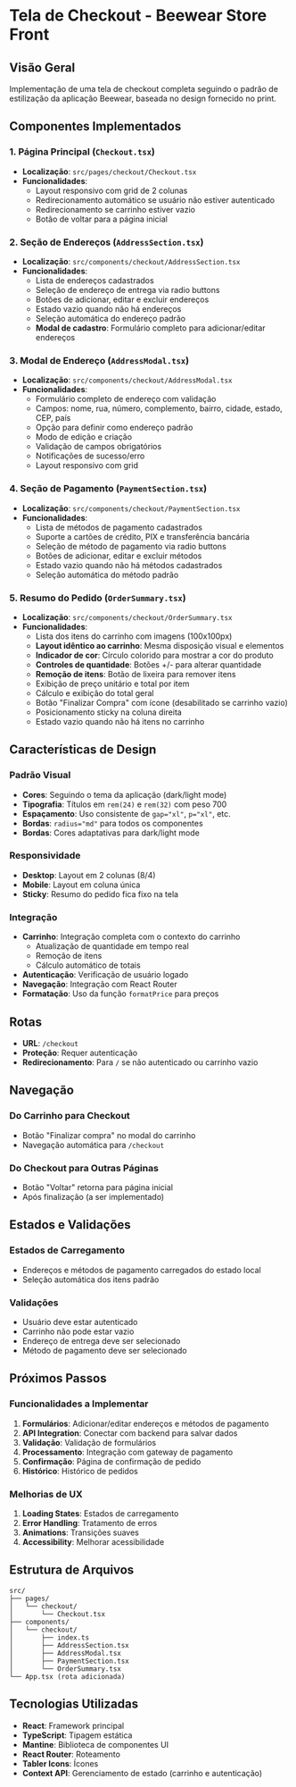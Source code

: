 # Tela de Checkout - Beewear Store Front

## Visão Geral

Implementação de uma tela de checkout completa seguindo o padrão de estilização da aplicação Beewear, baseada no design fornecido no print.

## Componentes Implementados

### 1. Página Principal (`Checkout.tsx`)
- **Localização**: `src/pages/checkout/Checkout.tsx`
- **Funcionalidades**:
  - Layout responsivo com grid de 2 colunas
  - Redirecionamento automático se usuário não estiver autenticado
  - Redirecionamento se carrinho estiver vazio
  - Botão de voltar para a página inicial

### 2. Seção de Endereços (`AddressSection.tsx`)
- **Localização**: `src/components/checkout/AddressSection.tsx`
- **Funcionalidades**:
  - Lista de endereços cadastrados
  - Seleção de endereço de entrega via radio buttons
  - Botões de adicionar, editar e excluir endereços
  - Estado vazio quando não há endereços
  - Seleção automática do endereço padrão
  - **Modal de cadastro**: Formulário completo para adicionar/editar endereços

### 3. Modal de Endereço (`AddressModal.tsx`)
- **Localização**: `src/components/checkout/AddressModal.tsx`
- **Funcionalidades**:
  - Formulário completo de endereço com validação
  - Campos: nome, rua, número, complemento, bairro, cidade, estado, CEP, país
  - Opção para definir como endereço padrão
  - Modo de edição e criação
  - Validação de campos obrigatórios
  - Notificações de sucesso/erro
  - Layout responsivo com grid

### 4. Seção de Pagamento (`PaymentSection.tsx`)
- **Localização**: `src/components/checkout/PaymentSection.tsx`
- **Funcionalidades**:
  - Lista de métodos de pagamento cadastrados
  - Suporte a cartões de crédito, PIX e transferência bancária
  - Seleção de método de pagamento via radio buttons
  - Botões de adicionar, editar e excluir métodos
  - Estado vazio quando não há métodos cadastrados
  - Seleção automática do método padrão

### 5. Resumo do Pedido (`OrderSummary.tsx`)
- **Localização**: `src/components/checkout/OrderSummary.tsx`
- **Funcionalidades**:
  - Lista dos itens do carrinho com imagens (100x100px)
  - **Layout idêntico ao carrinho**: Mesma disposição visual e elementos
  - **Indicador de cor**: Círculo colorido para mostrar a cor do produto
  - **Controles de quantidade**: Botões +/- para alterar quantidade
  - **Remoção de itens**: Botão de lixeira para remover itens
  - Exibição de preço unitário e total por item
  - Cálculo e exibição do total geral
  - Botão "Finalizar Compra" com ícone (desabilitado se carrinho vazio)
  - Posicionamento sticky na coluna direita
  - Estado vazio quando não há itens no carrinho

## Características de Design

### Padrão Visual
- **Cores**: Seguindo o tema da aplicação (dark/light mode)
- **Tipografia**: Títulos em `rem(24)` e `rem(32)` com peso 700
- **Espaçamento**: Uso consistente de `gap="xl"`, `p="xl"`, etc.
- **Bordas**: `radius="md"` para todos os componentes
- **Bordas**: Cores adaptativas para dark/light mode

### Responsividade
- **Desktop**: Layout em 2 colunas (8/4)
- **Mobile**: Layout em coluna única
- **Sticky**: Resumo do pedido fica fixo na tela

### Integração
- **Carrinho**: Integração completa com o contexto do carrinho
  - Atualização de quantidade em tempo real
  - Remoção de itens
  - Cálculo automático de totais
- **Autenticação**: Verificação de usuário logado
- **Navegação**: Integração com React Router
- **Formatação**: Uso da função `formatPrice` para preços

## Rotas

- **URL**: `/checkout`
- **Proteção**: Requer autenticação
- **Redirecionamento**: Para `/` se não autenticado ou carrinho vazio

## Navegação

### Do Carrinho para Checkout
- Botão "Finalizar compra" no modal do carrinho
- Navegação automática para `/checkout`

### Do Checkout para Outras Páginas
- Botão "Voltar" retorna para página inicial
- Após finalização (a ser implementado)

## Estados e Validações

### Estados de Carregamento
- Endereços e métodos de pagamento carregados do estado local
- Seleção automática dos itens padrão

### Validações
- Usuário deve estar autenticado
- Carrinho não pode estar vazio
- Endereço de entrega deve ser selecionado
- Método de pagamento deve ser selecionado

## Próximos Passos

### Funcionalidades a Implementar
1. **Formulários**: Adicionar/editar endereços e métodos de pagamento
2. **API Integration**: Conectar com backend para salvar dados
3. **Validação**: Validação de formulários
4. **Processamento**: Integração com gateway de pagamento
5. **Confirmação**: Página de confirmação de pedido
6. **Histórico**: Histórico de pedidos

### Melhorias de UX
1. **Loading States**: Estados de carregamento
2. **Error Handling**: Tratamento de erros
3. **Animations**: Transições suaves
4. **Accessibility**: Melhorar acessibilidade

## Estrutura de Arquivos

```
src/
├── pages/
│   └── checkout/
│       └── Checkout.tsx
├── components/
│   └── checkout/
│       ├── index.ts
│       ├── AddressSection.tsx
│       ├── AddressModal.tsx
│       ├── PaymentSection.tsx
│       └── OrderSummary.tsx
└── App.tsx (rota adicionada)
```

## Tecnologias Utilizadas

- **React**: Framework principal
- **TypeScript**: Tipagem estática
- **Mantine**: Biblioteca de componentes UI
- **React Router**: Roteamento
- **Tabler Icons**: Ícones
- **Context API**: Gerenciamento de estado (carrinho e autenticação) 